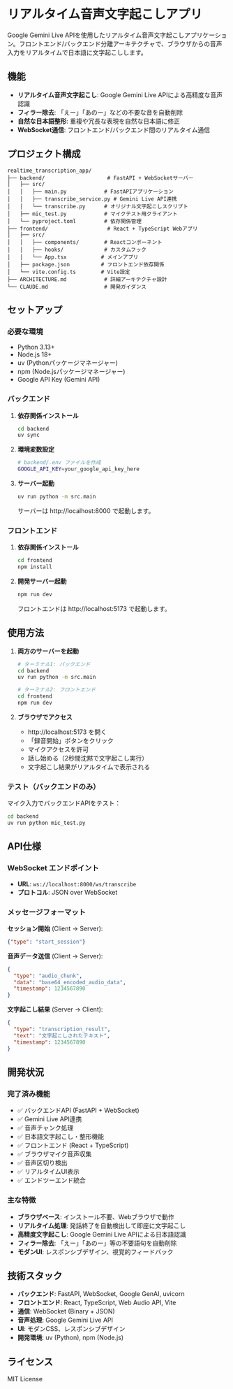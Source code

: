# リアルタイム音声文字起こしアプリ

Google Gemini Live APIを使用したリアルタイム音声文字起こしアプリケーション。フロントエンド/バックエンド分離アーキテクチャで、ブラウザからの音声入力をリアルタイムで日本語に文字起こしします。

## 機能

- **リアルタイム音声文字起こし**: Google Gemini Live APIによる高精度な音声認識
- **フィラー除去**: 「えー」「あのー」などの不要な音を自動削除
- **自然な日本語整形**: 重複や冗長な表現を自然な日本語に修正
- **WebSocket通信**: フロントエンド/バックエンド間のリアルタイム通信

## プロジェクト構成

```
realtime_transcription_app/
├── backend/                    # FastAPI + WebSocketサーバー
│   ├── src/
│   │   ├── main.py            # FastAPIアプリケーション
│   │   ├── transcribe_service.py # Gemini Live API連携
│   │   └── transcribe.py      # オリジナル文字起こしスクリプト
│   ├── mic_test.py            # マイクテスト用クライアント
│   └── pyproject.toml         # 依存関係管理
├── frontend/                   # React + TypeScript Webアプリ
│   ├── src/
│   │   ├── components/        # Reactコンポーネント
│   │   ├── hooks/             # カスタムフック
│   │   └── App.tsx           # メインアプリ
│   ├── package.json          # フロントエンド依存関係
│   └── vite.config.ts        # Vite設定
├── ARCHITECTURE.md            # 詳細アーキテクチャ設計
└── CLAUDE.md                  # 開発ガイダンス
```

## セットアップ

### 必要な環境

- Python 3.13+
- Node.js 18+
- uv (Pythonパッケージマネージャー)
- npm (Node.jsパッケージマネージャー)
- Google API Key (Gemini API)

### バックエンド

1. **依存関係インストール**
   ```bash
   cd backend
   uv sync
   ```

2. **環境変数設定**
   ```bash
   # backend/.env ファイルを作成
   GOOGLE_API_KEY=your_google_api_key_here
   ```

3. **サーバー起動**
   ```bash
   uv run python -m src.main
   ```
   
   サーバーは http://localhost:8000 で起動します。

### フロントエンド

1. **依存関係インストール**
   ```bash
   cd frontend
   npm install
   ```

2. **開発サーバー起動**
   ```bash
   npm run dev
   ```
   
   フロントエンドは http://localhost:5173 で起動します。

## 使用方法

1. **両方のサーバーを起動**
   ```bash
   # ターミナル1: バックエンド
   cd backend
   uv run python -m src.main
   
   # ターミナル2: フロントエンド  
   cd frontend
   npm run dev
   ```

2. **ブラウザでアクセス**
   - http://localhost:5173 を開く
   - 「録音開始」ボタンをクリック
   - マイクアクセスを許可
   - 話し始める（2秒間沈黙で文字起こし実行）
   - 文字起こし結果がリアルタイムで表示される

### テスト（バックエンドのみ）

マイク入力でバックエンドAPIをテスト：

```bash
cd backend
uv run python mic_test.py
```

## API仕様

### WebSocket エンドポイント

- **URL**: `ws://localhost:8000/ws/transcribe`
- **プロトコル**: JSON over WebSocket

### メッセージフォーマット

**セッション開始** (Client → Server):
```json
{"type": "start_session"}
```

**音声データ送信** (Client → Server):
```json
{
  "type": "audio_chunk",
  "data": "base64_encoded_audio_data",
  "timestamp": 1234567890
}
```

**文字起こし結果** (Server → Client):
```json
{
  "type": "transcription_result",
  "text": "文字起こしされたテキスト",
  "timestamp": 1234567890
}
```

## 開発状況

### 完了済み機能
- ✅ バックエンドAPI (FastAPI + WebSocket)
- ✅ Gemini Live API連携
- ✅ 音声チャンク処理
- ✅ 日本語文字起こし・整形機能
- ✅ フロントエンド (React + TypeScript)
- ✅ ブラウザマイク音声収集
- ✅ 音声区切り検出
- ✅ リアルタイムUI表示
- ✅ エンドツーエンド統合

### 主な特徴
- **ブラウザベース**: インストール不要、Webブラウザで動作
- **リアルタイム処理**: 発話終了を自動検出して即座に文字起こし
- **高精度文字起こし**: Google Gemini Live APIによる日本語認識
- **フィラー除去**: 「えー」「あのー」等の不要語句を自動削除
- **モダンUI**: レスポンシブデザイン、視覚的フィードバック

## 技術スタック

- **バックエンド**: FastAPI, WebSocket, Google GenAI, uvicorn
- **フロントエンド**: React, TypeScript, Web Audio API, Vite
- **通信**: WebSocket (Binary + JSON)
- **音声処理**: Google Gemini Live API
- **UI**: モダンCSS、レスポンシブデザイン
- **開発環境**: uv (Python), npm (Node.js)

## ライセンス

MIT License